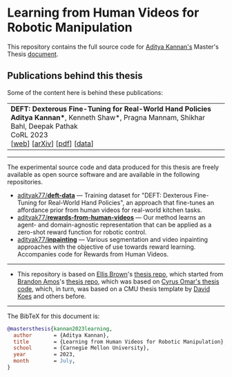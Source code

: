 # Learning from Human Videos for Robotic Manipulation

This repository contains the full source code for [Aditya Kannan's](adityak77.github.io) Master's Thesis [document](http://reports-archive.adm.cs.cmu.edu/anon/2023/abstracts/23-124.html).


## Publications behind this thesis

Some of the content here is behind these publications:

<table class="table table-hover">
<tr>
<td>
<strong>DEFT: Dexterous Fine-Tuning for Real-World Hand Policies</strong><br />
<strong>Aditya Kannan*</strong>, Kenneth Shaw*, Pragna Mannam, Shikhar Bahl, Deepak Pathak<br />
CoRL 2023<br />
[<a href="https://dexterous-finetuning.github.io/" target="_blank">web</a>]
[<a href="https://arxiv.org/abs/2310.19797" target="_blank">arXiv</a>]
[<a href="https://arxiv.org/pdf/2310.19797.pdf" target="_blank">pdf</a>]
[<a href="https://github.com/adityak77/deft-data" target="_blank">data</a>] <br />
</td>
</tr>
</table>

---

The experimental source code and data produced for this
thesis are freely available as open source software and
are available in the following repositories.

+ [adityak77/**deft-data**](https://github.com/adityak77/deft-data) &mdash;
  Training dataset for "DEFT: Dexterous Fine-Tuning for Real-World Hand Policies", an approach that fine-tunes an affordance prior from human videos for real-world kitchen tasks.
+ [adityak77/**rewards-from-human-videos**](https://github.com/adityak77/rewards-from-human-videos) &mdash;
  Our method learns an agent- and domain-agnostic representation that can be applied as a zero-shot reward function for robotic control.
+ [adityak77/**inpainting**](https://github.com/adityak77/inpainting) &mdash;
  Various segmentation and video inpainting approaches with the objective of use towards reward learning. Accompanies code for Rewards from Human Videos.

------


+ This repository is based on
  [Ellis Brown](https://ellisbrown.github.io/)'s [thesis repo](https://github.com/ellisbrown/cmu-masters-thesis),
  which started from [Brandon Amos](http://bamos.github.io)'s [thesis repo](https://github.com/bamos/thesis),
  which was based on [Cyrus Omar's thesis code](https://github.com/cyrus-/thesis),
  which, in turn, was based on a CMU thesis template
  by [David Koes](http://bits.csb.pitt.edu/)
  and others before.

------



The BibTeX for this document is:

```bibtex
@mastersthesis{kannan2023learning,
  author       = {Aditya Kannan},
  title        = {Learning from Human Videos for Robotic Manipulation},
  school       = {Carnegie Mellon University},
  year         = 2023,
  month        = July,
}
```
